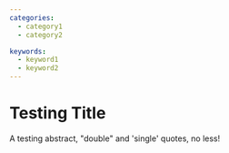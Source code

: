 ```yaml
---
categories:
  - category1
  - category2

keywords:
  - keyword1
  - keyword2
---
```


# Testing Title

A testing abstract, "double" and 'single' quotes, no less!
